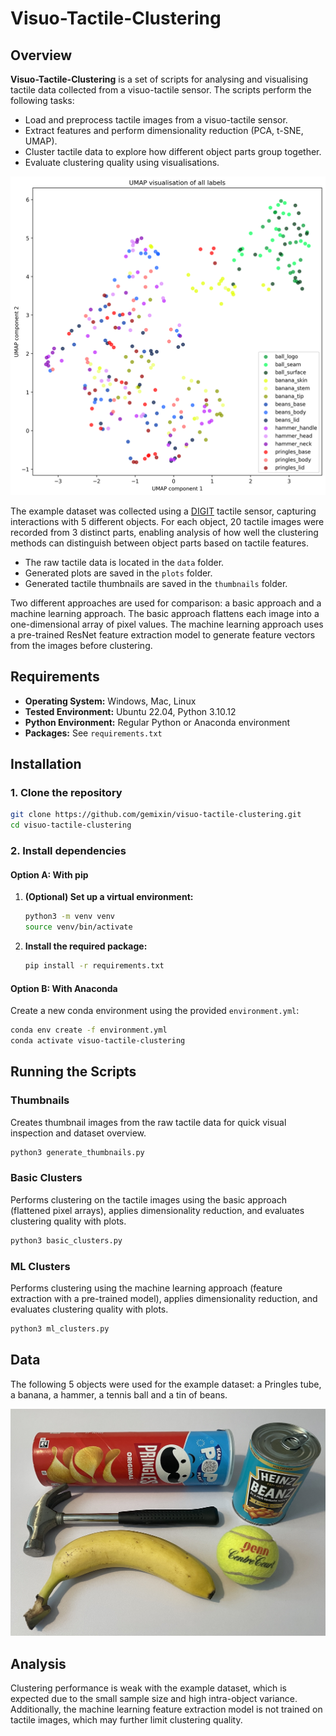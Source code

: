 # Visuo-Tactile-Clustering

## Overview

**Visuo-Tactile-Clustering** is a set of scripts for analysing and visualising tactile data collected from a visuo-tactile sensor. The scripts perform the following tasks:

- Load and preprocess tactile images from a visuo-tactile sensor.
- Extract features and perform dimensionality reduction (PCA, t-SNE, UMAP).
- Cluster tactile data to explore how different object parts group together.
- Evaluate clustering quality using visualisations.

![Example clustering result](plots/ml/UMAP_labels_plot.png)

The example dataset was collected using a [DIGIT](https://digit.ml/) tactile sensor, capturing interactions with 5 different objects. For each object, 20 tactile images were recorded from 3 distinct parts, enabling analysis of how well the clustering methods can distinguish between object parts based on tactile features.

- The raw tactile data is located in the `data` folder.
- Generated plots are saved in the `plots` folder.
- Generated tactile thumbnails are saved in the `thumbnails` folder.

Two different approaches are used for comparison: a basic approach and a machine learning approach. The basic approach flattens each image into a one-dimensional array of pixel values. The machine learning approach uses a pre-trained ResNet feature extraction model to generate feature vectors from the images before clustering.

## Requirements

- **Operating System:** Windows, Mac, Linux
- **Tested Environment:** Ubuntu 22.04, Python 3.10.12 
- **Python Environment:** Regular Python or Anaconda environment
- **Packages:** See `requirements.txt`

## Installation

### 1. Clone the repository

```bash
git clone https://github.com/gemixin/visuo-tactile-clustering.git
cd visuo-tactile-clustering
```

### 2. Install dependencies

#### Option A: With pip

1. **(Optional) Set up a virtual environment:**
    ```bash
    python3 -m venv venv
    source venv/bin/activate
    ```

2. **Install the required package:**  
    ```bash
    pip install -r requirements.txt
    ```

#### Option B: With Anaconda

Create a new conda environment using the provided `environment.yml`:

```bash
conda env create -f environment.yml
conda activate visuo-tactile-clustering
```

## Running the Scripts
### Thumbnails
Creates thumbnail images from the raw tactile data for quick visual inspection and dataset overview.
```bash
python3 generate_thumbnails.py
```

### Basic Clusters
Performs clustering on the tactile images using the basic approach (flattened pixel arrays), applies dimensionality reduction, and evaluates clustering quality with plots.
```bash
python3 basic_clusters.py
```

###  ML Clusters
Performs clustering using the machine learning approach (feature extraction with a pre-trained model), applies dimensionality reduction, and evaluates clustering quality with plots.
```bash
python3 ml_clusters.py
```

## Data
The following 5 objects were used for the example dataset: a Pringles tube, a banana, a hammer, a tennis ball and a tin of beans.

![Selected objects](images/all_objects.jpg)

## Analysis
Clustering performance is weak with the example dataset, which is expected due to the small sample size and high intra-object variance. Additionally, the machine learning feature extraction model is not trained on tactile images, which may further limit clustering quality.
